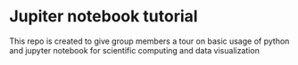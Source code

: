 # Jupiter notebook tutorial
This repo is created to give group members a tour on basic usage of python and jupyter notebook for scientific computing and data visualization
